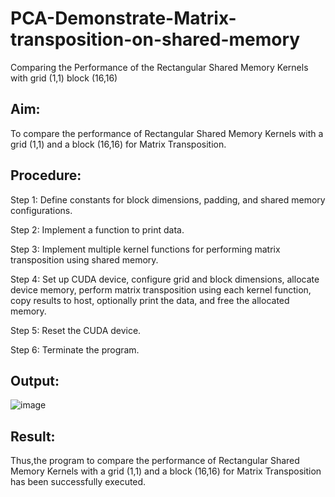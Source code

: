 # PCA-Demonstrate-Matrix-transposition-on-shared-memory
Comparing the Performance of the Rectangular Shared Memory Kernels with  grid (1,1) block (16,16)

## Aim:
To compare the performance of Rectangular Shared Memory Kernels with a grid (1,1) and a block (16,16) for Matrix Transposition.

## Procedure:
Step 1:
Define constants for block dimensions, padding, and shared memory configurations.

Step 2:
Implement a function to print data.

Step 3:
Implement multiple kernel functions for performing matrix transposition using shared memory.

Step 4:
Set up CUDA device, configure grid and block dimensions, allocate device memory, perform matrix transposition using each kernel function, copy results to host, optionally print the data, and free the allocated memory.

Step 5:
Reset the CUDA device.

Step 6:
Terminate the program.

## Output:
![image](https://github.com/Jayashreerao15/PCA-Demonstrate-Matrix-transposition-on-shared-memory/assets/74660507/4aaa5b09-702a-4131-a458-b42e868efd17)

## Result:
Thus,the program to compare the performance of Rectangular Shared Memory Kernels with a grid (1,1) and a block (16,16) for Matrix Transposition has been successfully executed.
